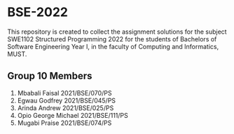 # BSE-2022
This repository is created to collect the assignment solutions for the subject SWE1102 Structured Programming 2022
 for the students of Bachelors of Software Engineering  Year I, in the faculty of Computing and Informatics, MUST.

## Group 10 Members

1. Mbabali Faisal 2021/BSE/070/PS
2. Egwau Godfrey 2021/BSE/045/PS
3. Arinda Andrew 2021/BSE/025/PS
4. Opio George Michael 2021/BSE/111/PS
5. Mugabi Praise 2021/BSE/074/PS
